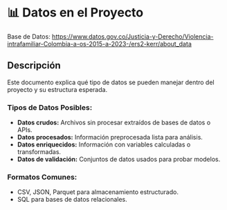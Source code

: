 # 📊 Datos en el Proyecto

Base de Datos: https://www.datos.gov.co/Justicia-y-Derecho/Violencia-intrafamiliar-Colombia-a-os-2015-a-2023-/ers2-kerr/about_data
## Descripción
Este documento explica qué tipo de datos se pueden manejar dentro del proyecto y su estructura esperada.
### Tipos de Datos Posibles:
- **Datos crudos:** Archivos sin procesar extraídos de bases de datos o APIs.
- **Datos procesados:** Información preprocesada lista para análisis.
- **Datos enriquecidos:** Información con variables calculadas o transformadas.
- **Datos de validación:** Conjuntos de datos usados para probar modelos.
### Formatos Comunes:
- CSV, JSON, Parquet para almacenamiento estructurado.
- SQL para bases de datos relacionales.
